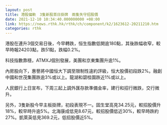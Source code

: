 ```yaml
---
layout: post
title: 港股偏軟　3隻新股首日掛牌　兩隻失守招股價
date: 2021-12-10 10:34:40.000000000 +08:00
link: https://news.rthk.hk/rthk/ch/component/k2/1623612-20211210.htm
categories: rthk
---
```


港股在連升3個交易日後，今早轉跌，恒生指數低開逾180點，其後跌幅收窄，較早時報24203點，跌51點，跌幅0.2%。

科技指數靠穩，ATMXJ個別發展，美團和京東集團升逾1%。

內房股向下，惠譽將中國恒大下調至限制性違約評級，恒大股價初段跌2%。融創中國和世茂集團跌逾3%或以上。龍湖和碧桂園跌近1%或以上。

人民銀行上日宣布，下周三起上調外匯存款準備金率，建行和招行微跌，交行微升。

另外，3隻新股今早主板掛牌，初段表現不一。固生堂高見34.25元，較招股價升18%，較早時升逾5%。北海康成低見8.67元，較招股價低近30%，較早時跌約27%。凱萊英低見369.2元，低招股價近5%。
